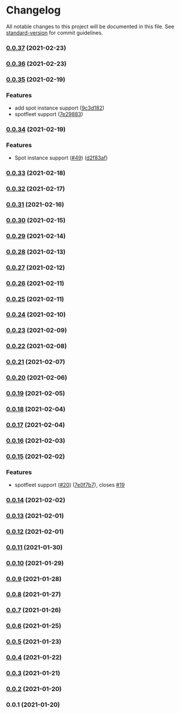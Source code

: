 # Changelog

All notable changes to this project will be documented in this file. See [standard-version](https://github.com/conventional-changelog/standard-version) for commit guidelines.

### [0.0.37](https://github.com/pahud/cdk-ec2spot/compare/v0.0.36...v0.0.37) (2021-02-23)

### [0.0.36](https://github.com/pahud/cdk-ec2spot/compare/v0.0.35...v0.0.36) (2021-02-23)

### [0.0.35](https://github.com/pahud/cdk-ec2spot/compare/v0.0.34...v0.0.35) (2021-02-19)


### Features

* add spot instance support ([9c3d182](https://github.com/pahud/cdk-ec2spot/commit/9c3d182418660aa1245de760d9aaff6102da9718))
* spotfleet support ([7e29883](https://github.com/pahud/cdk-ec2spot/commit/7e29883c8cbbd2dc67c8a196e2ac004c5a9e731c))

### [0.0.34](https://github.com/pahud/cdk-ec2spot/compare/v0.0.33...v0.0.34) (2021-02-19)


### Features

* Spot instance support ([#49](https://github.com/pahud/cdk-ec2spot/issues/49)) ([d2f83af](https://github.com/pahud/cdk-ec2spot/commit/d2f83af51585dc46df9385ade3cbe5e30e48b925))

### [0.0.33](https://github.com/pahud/cdk-ec2spot/compare/v0.0.32...v0.0.33) (2021-02-18)

### [0.0.32](https://github.com/pahud/cdk-ec2spot/compare/v0.0.31...v0.0.32) (2021-02-17)

### [0.0.31](https://github.com/pahud/cdk-ec2spot/compare/v0.0.30...v0.0.31) (2021-02-16)

### [0.0.30](https://github.com/pahud/cdk-ec2spot/compare/v0.0.29...v0.0.30) (2021-02-15)

### [0.0.29](https://github.com/pahud/cdk-ec2spot/compare/v0.0.28...v0.0.29) (2021-02-14)

### [0.0.28](https://github.com/pahud/cdk-ec2spot/compare/v0.0.27...v0.0.28) (2021-02-13)

### [0.0.27](https://github.com/pahud/cdk-ec2spot/compare/v0.0.26...v0.0.27) (2021-02-12)

### [0.0.26](https://github.com/pahud/cdk-ec2spot/compare/v0.0.25...v0.0.26) (2021-02-11)

### [0.0.25](https://github.com/pahud/cdk-ec2spot/compare/v0.0.24...v0.0.25) (2021-02-11)

### [0.0.24](https://github.com/pahud/cdk-ec2spot/compare/v0.0.23...v0.0.24) (2021-02-10)

### [0.0.23](https://github.com/pahud/cdk-ec2spot/compare/v0.0.22...v0.0.23) (2021-02-09)

### [0.0.22](https://github.com/pahud/cdk-ec2spot/compare/v0.0.21...v0.0.22) (2021-02-08)

### [0.0.21](https://github.com/pahud/cdk-ec2spot/compare/v0.0.20...v0.0.21) (2021-02-07)

### [0.0.20](https://github.com/pahud/cdk-ec2spot/compare/v0.0.19...v0.0.20) (2021-02-06)

### [0.0.19](https://github.com/pahud/cdk-ec2spot/compare/v0.0.18...v0.0.19) (2021-02-05)

### [0.0.18](https://github.com/pahud/cdk-ec2spot/compare/v0.0.17...v0.0.18) (2021-02-04)

### [0.0.17](https://github.com/pahud/cdk-ec2spot/compare/v0.0.16...v0.0.17) (2021-02-04)

### [0.0.16](https://github.com/pahud/cdk-ec2spot/compare/v0.0.15...v0.0.16) (2021-02-03)

### [0.0.15](https://github.com/pahud/cdk-ec2spot/compare/v0.0.14...v0.0.15) (2021-02-02)


### Features

* spotfleet support ([#20](https://github.com/pahud/cdk-ec2spot/issues/20)) ([7e0f7b7](https://github.com/pahud/cdk-ec2spot/commit/7e0f7b7e3f6dcde4636b970cd0d4b2f53231f6aa)), closes [#19](https://github.com/pahud/cdk-ec2spot/issues/19)

### [0.0.14](https://github.com/pahud/cdk-ec2spot/compare/v0.0.13...v0.0.14) (2021-02-02)

### [0.0.13](https://github.com/pahud/cdk-ec2spot/compare/v0.0.12...v0.0.13) (2021-02-01)

### [0.0.12](https://github.com/pahud/cdk-ec2spot/compare/v0.0.11...v0.0.12) (2021-02-01)

### [0.0.11](https://github.com/pahud/cdk-ec2spot/compare/v0.0.10...v0.0.11) (2021-01-30)

### [0.0.10](https://github.com/pahud/cdk-ec2spot/compare/v0.0.9...v0.0.10) (2021-01-29)

### [0.0.9](https://github.com/pahud/cdk-ec2spot/compare/v0.0.8...v0.0.9) (2021-01-28)

### [0.0.8](https://github.com/pahud/cdk-ec2spot/compare/v0.0.7...v0.0.8) (2021-01-27)

### [0.0.7](https://github.com/pahud/cdk-ec2spot/compare/v0.0.6...v0.0.7) (2021-01-26)

### [0.0.6](https://github.com/pahud/cdk-ec2spot/compare/v0.0.5...v0.0.6) (2021-01-25)

### [0.0.5](https://github.com/pahud/cdk-ec2spot/compare/v0.0.4...v0.0.5) (2021-01-23)

### [0.0.4](https://github.com/pahud/cdk-ec2spot/compare/v0.0.3...v0.0.4) (2021-01-22)

### [0.0.3](https://github.com/pahud/cdk-ec2spot/compare/v0.0.2...v0.0.3) (2021-01-21)

### [0.0.2](https://github.com/pahud/cdk-ec2spot/compare/v0.0.1...v0.0.2) (2021-01-20)

### 0.0.1 (2021-01-20)
